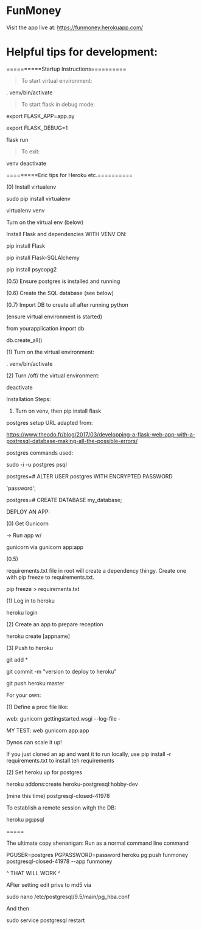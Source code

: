 # FunMoney

Visit the app live at: https://funmoney.herokuapp.com/



# Helpful tips for development: 

==========Startup Instructions==========

> To start virtual environment:

. venv/bin/activate

> To start flask in debug mode:

export FLASK_APP=app.py 

export FLASK_DEBUG=1 

flask run

> To exit:

venv deactivate


=========Eric tips for Heroku etc.==========

(0) Install virtualenv

sudo pip install virtualenv

virtualenv venv

Turn on the virtual env (below)

Install Flask and dependencies WITH VENV ON:

pip install Flask

pip install Flask-SQLAlchemy

pip install psycopg2

(0.5) Ensure postgres is installed and running

(0.6) Create the SQL database (see below)

(0.7) Import DB to create all after running python

(ensure virtual environment is started)

from yourapplication import db

db.create_all()


(1) Turn on the virtual environment:

. venv/bin/activate

(2) Turn /off/ the virtual environment:

deactivate

Installation Steps:

1. Turn on venv, then pip install flask

postgres setup URL adapted from: 

https://www.theodo.fr/blog/2017/03/developping-a-flask-web-app-with-a-postresql-database-making-all-the-possible-errors/

postgres commands used:

sudo -i -u postgres psql

postgres=# ALTER USER postgres WITH ENCRYPTED PASSWORD

'password';

postgres=# CREATE DATABASE my_database;

DEPLOY AN APP:

(0) Get Gunicorn

-> Run app w/ 

gunicorn via gunicorn app:app 

(0.5)

requirements.txt file in root will create a dependency thingy. Create one with pip freeze to requirements.txt. 

pip freeze > requirements.txt

(1) Log in to heroku

heroku login

(2) Create an app to prepare reception 

heroku create [appname]


(3) Push to heroku

git add *

git commit -m "version to deploy to heroku"

git push heroku master

For your own:

(1) Define a proc file like:

web: gunicorn gettingstarted.wsgi --log-file -

MY TEST: web gunicorn app:app

Dynos can scale it up! 



If you just cloned an ap and want it to run locally, use pip install -r requirements.txt to install teh requirements

(2) Set heroku up for postgres

heroku addons:create heroku-postgresql:hobby-dev

(mine this time) postgresql-closed-41978

To establish a remote session witgh the DB:

heroku pg:psql

=====

The ultimate copy shenanigan: Run as a normal command line command

PGUSER=postgres PGPASSWORD=password heroku pg:push funmoney postgresql-closed-41978 --app funmoney

^ THAT WILL WORK ^ 

AFter setting edit privs to md5 via

sudo nano /etc/postgresql/9.5/main/pg_hba.conf

And then 

sudo service postgresql restart